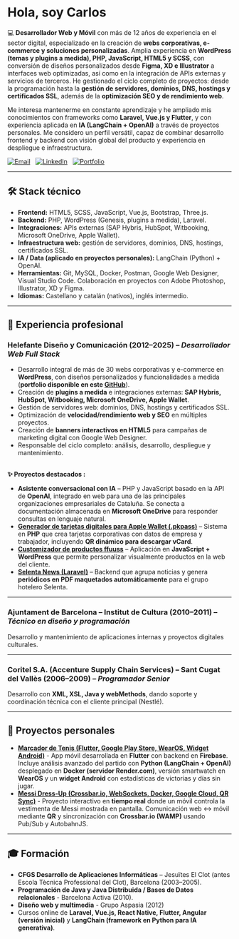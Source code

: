 # Hola, soy Carlos

💻 **Desarrollador Web y Móvil** con más de 12 años de experiencia en el sector digital, especializado en la creación de **webs corporativas, e-commerce y soluciones personalizadas**. Amplia experiencia en **WordPress (temas y plugins a medida), PHP, JavaScript, HTML5 y SCSS**, con conversión de diseños personalizados desde **Figma, XD e Illustrator** a interfaces web optimizadas, así como en la integración de APIs externas y servicios de terceros. He gestionado el ciclo completo de proyectos: desde la programación hasta la **gestión de servidores, dominios, DNS, hostings y certificados SSL**, además de la **optimización SEO y de rendimiento web**.  

Me interesa mantenerme en constante aprendizaje y he ampliado mis conocimientos con frameworks como **Laravel, Vue.js y Flutter**, y con experiencia aplicada en **IA (LangChain + OpenAI)** a través de proyectos personales. Me considero un perfil versátil, capaz de combinar desarrollo frontend y backend con visión global del producto y experiencia en despliegue e infraestructura. 

[![Email](https://img.shields.io/badge/✉️-holaturmo%40gmail.com-orange?logoColor=white&style=for-the-badge)](mailto:holaturmo@gmail.com)&nbsp;&nbsp;
[![LinkedIn](https://img.shields.io/badge/🔗-LinkedIn-0077B5?style=for-the-badge&logoColor=white)](https://linkedin.com/in/cturmo)&nbsp;&nbsp;
[![Portfolio](https://img.shields.io/badge/🌐-Portfolio-black?style=for-the-badge&logoColor=white)](https://github.com/zeliuk/portfolio-web)   

---

## 🛠️ Stack técnico

- **Frontend:** HTML5, SCSS, JavaScript, Vue.js, Bootstrap, Three.js.  
- **Backend:** PHP, WordPress (Genesis, plugins a medida), Laravel. 
- **Integraciones:** APIs externas (SAP Hybris, HubSpot, Witbooking, Microsoft OneDrive, Apple Wallet).
- **Infraestructura web:** gestión de servidores, dominios, DNS, hostings, certificados SSL.
- **IA / Data (aplicado en proyectos personales):** LangChain (Python) + OpenAI.  
- **Herramientas:** Git, MySQL, Docker, Postman, Google Web Designer, Visual Studio Code. Colaboración en proyectos con Adobe Photoshop, Illustrator, XD y Figma.  
- **Idiomas:** Castellano y catalán (nativos), inglés intermedio.

---

## 🚀 Experiencia profesional

### Helefante Diseño y Comunicación (2012–2025) – *Desarrollador Web Full Stack*
- Desarrollo integral de más de 30 webs corporativas y e-commerce en **WordPress**, con diseños personalizados y funcionalidades a medida (**portfolio disponible en este [GitHub](https://github.com/zeliuk/portfolio-web)**).  
- Creación de **plugins a medida** e integraciones externas: **SAP Hybris, HubSpot, Witbooking, Microsoft OneDrive, Apple Wallet**.
- Gestión de servidores web: dominios, DNS, hostings y certificados SSL.  
- Optimización de **velocidad/rendimiento web y SEO** en múltiples proyectos.  
- Creación de **banners interactivos en HTML5** para campañas de marketing digital con Google Web Designer.  
- Responsable del ciclo completo: análisis, desarrollo, despliegue y mantenimiento.  <br><br>

  
**✨ Proyectos destacados :**  
- **Asistente conversacional con IA** – PHP y JavaScript basado en la API de **OpenAI**, integrado en web para una de las principales organizaciones empresariales de Cataluña. Se conecta a documentación almacenada en **Microsoft OneDrive** para responder consultas en lenguaje natural.  
- **[Generador de tarjetas digitales para Apple Wallet (.pkpass)](https://github.com/zeliuk/pkpass-wallet-apple)** – Sistema en **PHP** que crea tarjetas corporativas con datos de empresa y trabajador, incluyendo **QR dinámico para descargar vCard**.  
- **[Customizador de productos ffuuss](https://github.com/zeliuk/doityourself-handdryer-customizer)** – Aplicación en **JavaScript + WordPress** que permite personalizar visualmente productos en la web del cliente.  
- **[Selenta News (Laravel)](https://github.com/zeliuk/selentanews)** – Backend que agrupa noticias y genera **periódicos en PDF maquetados automáticamente** para el grupo hotelero Selenta.

---

### Ajuntament de Barcelona – Institut de Cultura (2010–2011) – *Técnico en diseño y programación*  
Desarrollo y mantenimiento de aplicaciones internas y proyectos digitales culturales.  

---

### Coritel S.A. (Accenture Supply Chain Services) – Sant Cugat del Vallès (2006–2009) – *Programador Senior*  
Desarrollo con **XML, XSL, Java y webMethods**, dando soporte y coordinación técnica con el cliente principal (Nestlé).  

---

<!-- ### Cadbury España – El Prat de Llobregat (2005–2006)  
*HelpDesk (prácticas)*  
- Soporte técnico y resolución de incidencias de usuarios internos.  

--- -->

## 📱 Proyectos personales

- **[Marcador de Tenis (Flutter, Google Play Store, WearOS, Widget Android)](https://play.google.com/store/apps/details?id=xyz.zeliuk.apptenis)** - App móvil desarrollada en **Flutter** con backend en **Firebase**. Incluye análisis avanzado del partido con **Python (LangChain + OpenAI)** desplegado en **Docker (servidor Render.com)**, versión smartwatch en **WearOS** y un **widget Android** con estadísticas de victorias y días sin jugar.   
- **[Messi Dress-Up (Crossbar.io, WebSockets, Docker, Google Cloud, QR Sync)](http://zeliuk.xyz/messi/)** - Proyecto interactivo en **tiempo real** donde un móvil controla la vestimenta de Messi mostrada en pantalla. Comunicación web ↔ móvil mediante **QR** y sincronización con **Crossbar.io (WAMP)** usando Pub/Sub y AutobahnJS.  
 
---

## 🎓 Formación

- **CFGS Desarrollo de Aplicaciones Informáticas** – Jesuïtes El Clot (antes Escola Tècnica Professional del Clot), Barcelona (2003–2005).
- **Programación de Java y Java Distribuida / Bases de Datos relacionales** - Barcelona Activa (2010).
- **Diseño web y multimedia** - Grupo Aspasia (2012)
- Cursos online de **Laravel, Vue.js, React Native, Flutter, Angular (versión inicial)** y **LangChain (framework en Python para IA generativa)**.  
